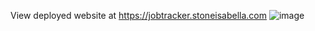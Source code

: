 View deployed website at https://jobtracker.stoneisabella.com
![image](https://user-images.githubusercontent.com/52970853/185697932-aef2c5e4-de55-4f3c-861e-0004b773c666.png)
